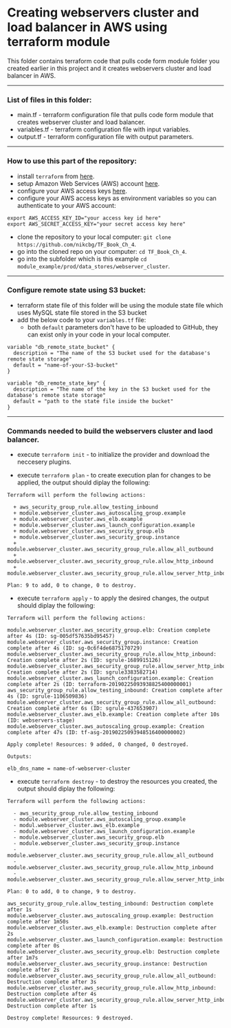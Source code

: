 # Creating webservers cluster and load balancer in AWS using terraform module
This folder contains terraform code that pulls code form module folder you created earlier in this project and it creates webservers cluster and load balancer in AWS.

--------------------------------------------------------------------------------------------------------------
### List of files in this folder:
- main.tf - terraform configuration file that pulls code form module that creates webserver cluster and load balancer.
- variables.tf - terraform configuration file with input variables.
- output.tf - terraform configuration file with output parameters.
----------------------------------------------------------------------------------------------------------------------
### How to use this part of the repository:
- install `terraform` from [here](https://www.terraform.io/downloads.html).
- setup Amazon Web Services (AWS) account [here](https://aws.amazon.com/).
- configure your AWS access keys [here](https://docs.aws.amazon.com/general/latest/gr/aws-sec-cred-types.html#access-keys-and-secret-access-keys).
- configure your AWS access keys as environment variables so you can authenticate to your AWS account:

```
export AWS_ACCESS_KEY_ID="your access key id here"
export AWS_SECRET_ACCESS_KEY="your secret access key here"
```
   
- clone the repository to your local computer: `git clone https://github.com/nikcbg/TF_Book_Ch_4`.
- go into the cloned repo on your computer: `cd TF_Book_Ch_4`.
- go into the subfolder which is this example `cd module_example/prod/data_stores/webserver_cluster`.

------------------------------------------------------------------------------------------------------------------

### Configure remote state using S3 bucket:
- terraform state file of this folder will be using the module state file which uses MySQL state file stored in the S3 bucket 
- add the below code to your `variables.tf` file:
   - both `default` parameters don't have to be uploaded to GitHub, they can exist only in your code in your local computer.

```
variable "db_remote_state_bucket" {
  description = "The name of the S3 bucket used for the database's remote state storage"
  default = "name-of-your-S3-bucket"
}

variable "db_remote_state_key" {
  description = "The name of the key in the S3 bucket used for the database's remote state storage"
  default = "path to the state file inside the bucket"
}
```

-------------------------------------------------------------------------------------------------------------------

### Commands needed to build the webservers cluster and laod balancer.
- execute `terraform init` - to initialize the provider and download the neccesery plugins.
  
- execute `terraform plan` - to create execution plan for changes to be applied, the output should diplay the following:

```
Terraform will perform the following actions:

  + aws_security_group_rule.allow_testing_inbound
  + module.webserver_cluster.aws_autoscaling_group.example
  + module.webserver_cluster.aws_elb.example
  + module.webserver_cluster.aws_launch_configuration.example
  + module.webserver_cluster.aws_security_group.elb
  + module.webserver_cluster.aws_security_group.instance
  + module.webserver_cluster.aws_security_group_rule.allow_all_outbound
  + module.webserver_cluster.aws_security_group_rule.allow_http_inbound
  + module.webserver_cluster.aws_security_group_rule.allow_server_http_inbound
  
Plan: 9 to add, 0 to change, 0 to destroy.
```
  
- execute `terraform apply` - to apply the desired changes, the output should diplay the following:

```
Terraform will perform the following actions:

module.webserver_cluster.aws_security_group.elb: Creation complete after 4s (ID: sg-005df57635bd95457)
module.webserver_cluster.aws_security_group.instance: Creation complete after 4s (ID: sg-0c6f4de6875170729)
module.webserver_cluster.aws_security_group_rule.allow_http_inbound: Creation complete after 2s (ID: sgrule-1689915126)
module.webserver_cluster.aws_security_group_rule.allow_server_http_inbound: Creation complete after 2s (ID: sgrule3383582714)
module.webserver_cluster.aws_launch_configuration.example: Creation complete after 2s (ID: terraform-20190225093938825400000001)
aws_security_group_rule.allow_testing_inbound: Creation complete after 4s (ID: sgrule-1106509836)
module.webserver_cluster.aws_security_group_rule.allow_all_outbound: Creation complete after 6s (ID: sgrule-437653907)
module.webserver_cluster.aws_elb.example: Creation complete after 10s (ID: webservers-stage)
module.webserver_cluster.aws_autoscaling_group.example: Creation complete after 47s (ID: tf-asg-20190225093948516400000002)

Apply complete! Resources: 9 added, 0 changed, 0 destroyed.

Outputs:

elb_dns_name = name-of-webserver-cluster
```
- execute `terraform destroy` - to destroy the resources you created, the output should diplay the following:
  
```
Terraform will perform the following actions:

  - aws_security_group_rule.allow_testing_inbound
  - module.webserver_cluster.aws_autoscaling_group.example
  - modul.webserver_cluster.aws_elb.example
  - module.webserver_cluster.aws_launch_configuration.example
  - module.webserver_cluster.aws_security_group.elb
  - module.webserver_cluster.aws_security_group.instance
  - module.webserver_cluster.aws_security_group_rule.allow_all_outbound
  - module.webserver_cluster.aws_security_group_rule.allow_http_inbound
  - module.webserver_cluster.aws_security_group_rule.allow_server_http_inbound
  
Plan: 0 to add, 0 to change, 9 to destroy.

aws_security_group_rule.allow_testing_inbound: Destruction complete after 1s
module.webserver_cluster.aws_autoscaling_group.example: Destruction complete after 1m50s
module.webserver_cluster.aws_elb.example: Destruction complete after 2s
module.webserver_cluster.aws_launch_configuration.example: Destruction complete after 0s
module.webserver_cluster.aws_security_group.elb: Destruction complete after 1m7s
module.webserver_cluster.aws_security_group.instance: Destruction complete after 2s
module.webserver_cluster.aws_security_group_rule.allow_all_outbound: Destruction complete after 3s
module.webserver_cluster.aws_security_group_rule.allow_http_inbound: Destruction complete after 4s
module.webserver_cluster.aws_security_group_rule.allow_server_http_inbound: Destruction complete after 1s

Destroy complete! Resources: 9 destroyed.
```
